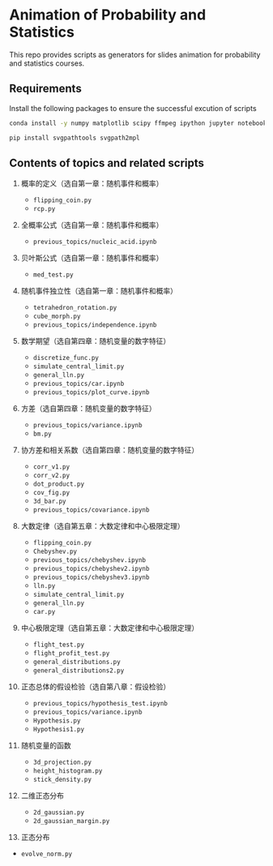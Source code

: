 # Animation of Probability and Statistics

This repo provides scripts as generators for slides animation for probability and statistics courses.

## Requirements

Install the following packages to ensure the successful excution of scripts
```bash
conda install -y numpy matplotlib scipy ffmpeg ipython jupyter notebook

pip install svgpathtools svgpath2mpl
```

## Contents of topics and related scripts

1. 概率的定义（选自第一章：随机事件和概率）
   
   - `flipping_coin.py`
   - `rcp.py`

2. 全概率公式（选自第一章：随机事件和概率）
   
   - `previous_topics/nucleic_acid.ipynb`

3. 贝叶斯公式（选自第一章：随机事件和概率）
   
   - `med_test.py`

4. 随机事件独立性（选自第一章：随机事件和概率）
   
   - `tetrahedron_rotation.py`
   - `cube_morph.py`
   - `previous_topics/independence.ipynb`

5. 数学期望（选自第四章：随机变量的数字特征）
   
   - `discretize_func.py`
   - `simulate_central_limit.py`
   - `general_lln.py`
   - `previous_topics/car.ipynb`
   - `previous_topics/plot_curve.ipynb`

6. 方差（选自第四章：随机变量的数字特征）
   
   - `previous_topics/variance.ipynb`
   - `bm.py`

7. 协方差和相关系数（选自第四章：随机变量的数字特征）
   
   - `corr_v1.py`
   - `corr_v2.py`
   - `dot_product.py`
   - `cov_fig.py`
   - `3d_bar.py`
   - `previous_topics/covariance.ipynb`

8. 大数定律（选自第五章：大数定律和中心极限定理）
   
   - `flipping_coin.py`
   - `Chebyshev.py`
   - `previous_topics/chebyshev.ipynb`
   - `previous_topics/chebyshev2.ipynb`
   - `previous_topics/chebyshev3.ipynb`
   - `lln.py`
   - `simulate_central_limit.py`
   - `general_lln.py`
   - `car.py`

9. 中心极限定理（选自第五章：大数定律和中心极限定理）
   
   - `flight_test.py`
   - `flight_profit_test.py`
   - `general_distributions.py`
   - `general_distributions2.py`

10. 正态总体的假设检验（选自第八章：假设检验）
    
    - `previous_topics/hypothesis_test.ipynb`
    - `previous_topics/variance.ipynb`
    - `Hypothesis.py`
    - `Hypothesis1.py`

11. 随机变量的函数
    
    - `3d_projection.py`
    - `height_histogram.py`
    - `stick_density.py`

12. 二维正态分布
    
    - `2d_gaussian.py`
    - `2d_gaussian_margin.py`

13. 正态分布

   - `evolve_norm.py`

